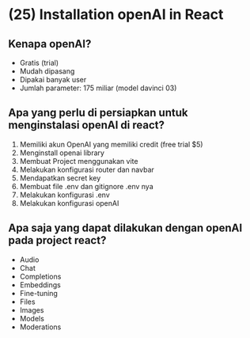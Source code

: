 # (25) Installation openAI in React

## Kenapa openAI?
- Gratis (trial)
- Mudah dipasang
- Dipakai banyak user
- Jumlah parameter: 175 miliar (model davinci 03)

## Apa yang perlu di persiapkan untuk menginstalasi openAI di react?
1. Memiliki akun OpenAI yang memiliki credit (free trial $5)
2. Menginstall openai library
3. Membuat Project menggunakan vite
4. Melakukan konfigurasi router dan navbar
5. Mendapatkan secret key
6. Membuat file .env dan gitignore .env nya
7. Melakukan konfigurasi .env 
8. Melakukan konfigurasi openAI

## Apa saja yang dapat dilakukan dengan openAI pada project react?
- Audio
- Chat
- Completions
- Embeddings
- Fine-tuning
- Files
- Images
- Models
- Moderations